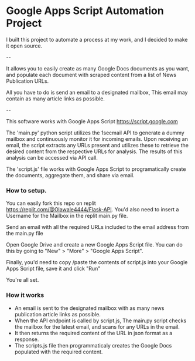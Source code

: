 # Google Apps Script Automation Project

I built this project to automate a process at my work, and I decided to make it open source.

--

It allows you to easily create as many Google Docs documents as you want, and populate each document with scraped content from a list of News Publication URLs.

All you have to do is send an email to a designated mailbox, This email may contain as many article links as possible.

--

This software works with Google Apps Script https://script.google.com

The 'main.py' python script utilizes the 1secmail API to generate a dummy mailbox and continuously monitor it for incoming emails.
Upon receiving an email, the script extracts any URLs present and utilizes these to retrieve the desired content from the respective URLs for analysis. 
The results of this analysis can be accessed via API call.

The 'script.js' file works with Google Apps Script to programatically create the documents, aggregate them, and share via email.

### How to setup.

You can easily fork this repo on replit https://replit.com/@Olawale4444/Flask-API.
You'd also need to insert a Username for the Mailbox in the replit main.py file.


Send an email with all the required URLs included to the email address from the main.py file

Open Google Drive and create a new Google Apps Script file. You can do this by going to "New" > "More" > "Google Apps Script".

Finally, you'd need to copy /paste the contents of script.js into your Google Apps Script file, save it and click "Run" 

You're all set.


### How it works

- An email is sent to the designated mailbox with as many news publication article links as possible.
- When the API endpoint is called by script.js, The main.py script checks the mailbox for the latest email, and scans for any URLs in the email.
- It then returns the required content of the URL in json format as a response.
- The scripts.js file then programmaticaly creates the Google Docs populated with the required content.


